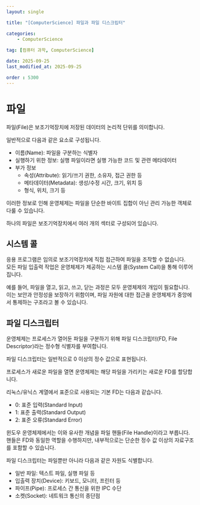 ```yaml
---
layout: single

title: "[ComputerScience] 파일과 파일 디스크립터"

categories:
    - ComputerScience
    
tag: [컴퓨터 과학, ComputerScience]

date: 2025-09-25
last_modified_at: 2025-09-25

order : 5300
---
```


# 파일

파일(File)은 보조기억장치에 저장된 데이터의 논리적 단위를 의미합니다.

일반적으로 다음과 같은 요소로 구성됩니다.

- 이름(Name): 파일을 구분하는 식별자
- 실행하기 위한 정보: 실행 파일이라면 실행 가능한 코드 및 관련 메타데이터
- 부가 정보
    + 속성(Attribute): 읽기/쓰기 권한, 소유자, 접근 권한 등
    + 메타데이터(Metadata): 생성/수정 시간, 크기, 위치 등
    + 형식, 위치, 크기 등

이러한 정보로 인해 운영체제는 파일을 단순한 바이트 집합이 아닌 관리 가능한 객체로 다룰 수 있습니다.

하나의 파일은 보조기억장치에서 여러 개의 섹터로 구성되어 있습니다.

## 시스템 콜

응용 프로그램은 임의로 보조기억장치에 직접 접근하여 파일을 조작할 수 없습니다.  
모든 파일 입출력 작업은 운영체제가 제공하는 시스템 콜(System Call)을 통해 이루어집니다.

예를 들어, 파일을 열고, 읽고, 쓰고, 닫는 과정은 모두 운영체제의 개입이 필요합니다.  
이는 보안과 안정성을 보장하기 위함이며, 파일 자원에 대한 접근을 운영체제가 중앙에서 통제하는 구조라고 볼 수 있습니다.

## 파일 디스크립터

운영체제는 프로세스가 열어둔 파일을 구분하기 위해 파일 디스크립터(FD, File Descriptor)라는 정수형 식별자를 부여합니다.

파일 디스크립터는 일반적으로 0 이상의 정수 값으로 표현됩니다.

프로세스가 새로운 파일을 열면 운영체제는 해당 파일을 가리키는 새로운 FD를 할당합니다.

리눅스/유닉스 계열에서 표준으로 사용되는 기본 FD는 다음과 같습니다.

- 0: 표준 입력(Standard Input)
- 1: 표준 출력(Standard Output)
- 2: 표준 오류(Standard Error)

윈도우 운영체제에서는 이와 유사한 개념을 파일 핸들(File Handle)이라고 부릅니다.  
핸들은 FD와 동일한 역할을 수행하지만, 내부적으로는 단순한 정수 값 이상의 자료구조를 포함할 수 있습니다.

파일 디스크립터는 파일뿐만 아니라 다음과 같은 자원도 식별합니다.

- 일반 파일: 텍스트 파일, 실행 파일 등
- 입출력 장치(Device): 키보드, 모니터, 프린터 등
- 파이프(Pipe): 프로세스 간 통신을 위한 IPC 수단
- 소켓(Socket): 네트워크 통신의 종단점